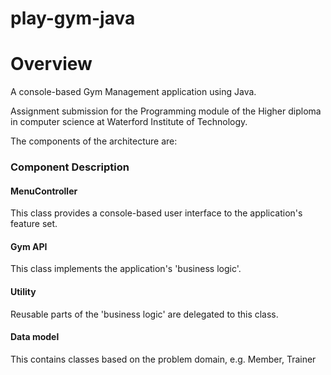 # play-gym-java


# Overview

A console-based Gym Management application using Java.

Assignment submission for the Programming module of the Higher diploma in computer science at Waterford Institute of Technology.

The components of the architecture are:

### Component	Description
#### MenuController	
This class provides a console-based user interface to the application's feature set.

#### Gym API	
This class implements the application's 'business logic'.

#### Utility	
Reusable parts of the 'business logic' are delegated to this class.

#### Data model	
This contains classes based on the problem domain, e.g. Member, Trainer
 

